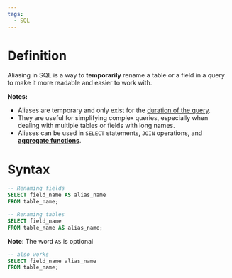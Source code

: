 ```yaml
---
tags:
  - SQL
---
```

# Definition
Aliasing in SQL is a way to **temporarily** rename a table or a field in a query to make it more readable and easier to work with.

**Notes:**
- Aliases are temporary and only exist for the <u>duration of the query</u>.
- They are useful for simplifying complex queries, especially when dealing with multiple tables or fields with long names.
- Aliases can be used in `SELECT` statements, `JOIN` operations, and [**aggregate functions**](05.Aggregate_functions).
# Syntax
```SQL
-- Renaming fields
SELECT field_name AS alias_name
FROM table_name;

-- Renaming tables
SELECT field_name
FROM table_name AS alias_name;
```

**Note**: The word `AS` is optional
```SQL
-- also works
SELECT field_name alias_name
FROM table_name;
```